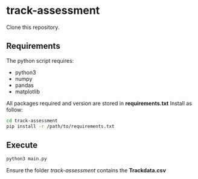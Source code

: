 # track-assessment

Clone this repository.

## Requirements

The python script requires:

- python3
- numpy
- pandas
- matplotlib

All packages required and version are stored in **requirements.txt**
Install as follow:

```sh
cd track-assessment
pip install -r /path/to/requirements.txt
```

## Execute

```sh
python3 main.py
```

Ensure the folder *track-assessment* contains the **Trackdata.csv**
